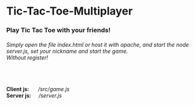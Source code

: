 # Tic-Tac-Toe-Multiplayer
<h3>Play Tic Tac Toe with your friends!</h3>
<h6>
Simply open the file index.html or host it with apache, and start the node server.js, set your nickname and start the game.<br>
Without register!
</h6>
<br>
<br>
<b>Client js:</b>&nbsp;&nbsp;&nbsp;&nbsp;&nbsp;&nbsp;<i>/src/game.js</i>
<br>
<b>Server js:</b>&nbsp;&nbsp;&nbsp;&nbsp;&nbsp;<i>/server.js</i>

